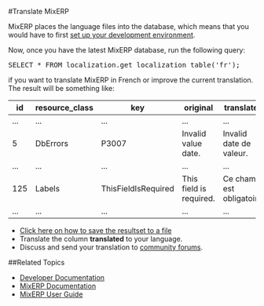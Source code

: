#Translate MixERP

MixERP places the language files into the database, which means that you would have to first 
[set up your development environment](setting-up-your-development-environment.md).

Now, once you have the latest MixERP database, run the following query:

<pre>
SELECT * FROM localization.get_localization_table('fr');
</pre>

if you want to translate MixERP in French or improve the current translation. The result will be something like:

<table>
    <thead>
        <tr>
            <th>id</th>
            <th>resource_class</th>
            <th>key</th>
            <th>original</th>
            <th>translated</th>
        </tr>
    </thead>
    <tbody>
        <tr>
            <td>...</td>
            <td>...</td>
            <td>...</td>
            <td>...</td>
            <td>...</td>
        </tr>
        <tr>
            <td>5</td>
            <td>DbErrors</td>
            <td>P3007</td>
            <td>Invalid value date.</td>
            <td>Invalid date de valeur.</td>
        </tr>
        <tr>
            <td>...</td>
            <td>...</td>
            <td>...</td>
            <td>...</td>
            <td>...</td>
        </tr>
        <tr>
            <td>125</td>
            <td>Labels</td>
            <td>ThisFieldIsRequired</td>
            <td>This field is required.</td>
            <td>Ce champ est obligatoire.</td>
        </tr>
        <tr>
            <td>...</td>
            <td>...</td>
            <td>...</td>
            <td>...</td>
            <td>...</td>
        </tr>
    </tbody>
</table>


* [Click here on how to save the resultset to a file](https://duckduckgo.com/?q=pgadmin+query+yo+csv)
* Translate the column **translated** to your language.
* Discuss and send your translation to [community forums](http://mixerp.org/forums).


##Related Topics
* [Developer Documentation](index.md)
* [MixERP Documentation](../index.md)
* [MixERP User Guide](../user-guide/index.md)
